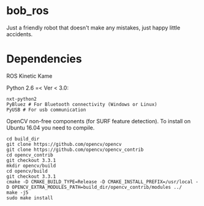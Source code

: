 # bob_ros
Just a friendly robot that doesn't make any mistakes, just happy little accidents.

# Dependencies
ROS Kinetic Kame

Python 2.6 =< Ver < 3.0:
```
nxt-python2
PyBluez # For Bluetooth connectivity (Windows or Linux)
PyUSB # For usb communication
```

OpenCV non-free components (for SURF feature detection).
To install on Ubuntu 16.04 you need to compile.

```
cd build_dir
git clone https://github.com/opencv/opencv
git clone https://github.com/opencv/opencv_contrib
cd opencv_contrib
git checkout 3.3.1
mkdir opencv/build
cd opencv/build
git checkout 3.3.1
cmake -D CMAKE_BUILD_TYPE=Release -D CMAKE_INSTALL_PREFIX=/usr/local -D OPENCV_EXTRA_MODULES_PATH=build_dir/opencv_contrib/modules ../
make -j5
sudo make install
```
